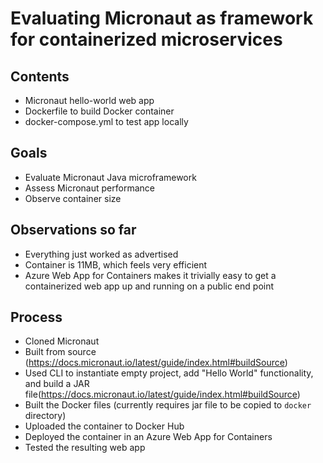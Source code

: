 # Evaluating Micronaut as framework for containerized microservices

## Contents

- Micronaut hello-world web app
- Dockerfile to build Docker container
- docker-compose.yml to test app locally 

## Goals

- Evaluate Micronaut Java microframework
- Assess Micronaut performance
- Observe container size

## Observations so far

- Everything just worked as advertised
- Container is 11MB, which feels very efficient
- Azure Web App for Containers makes it trivially easy to get a containerized web app up and running on a public end point

## Process

- Cloned Micronaut
- Built from source (https://docs.micronaut.io/latest/guide/index.html#buildSource)
- Used CLI to instantiate empty project, add "Hello World" functionality, and build a JAR file(https://docs.micronaut.io/latest/guide/index.html#buildSource)
- Built the Docker files (currently requires jar file to be copied to `docker` directory)
- Uploaded the container to Docker Hub
- Deployed the container in an Azure Web App for Containers
- Tested the resulting web app